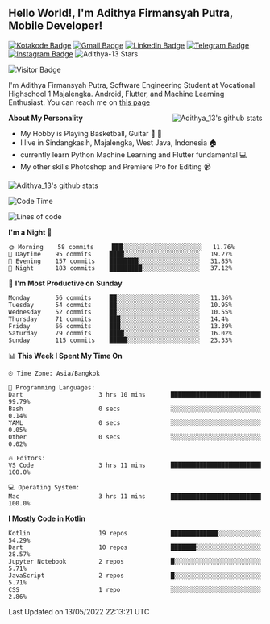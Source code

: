
## Hello World!, I'm Adithya Firmansyah Putra, Mobile Developer!

[![Kotakode Badge](https://img.shields.io/badge/-Kotakode-green?style=plastic&logo=Kotakode&link=https://kotakode.com/users/527/adithya-13)](https://kotakode.com/users/527/adithya-13)
[![Gmail Badge](https://img.shields.io/badge/-Gmail-white?style=plastic&logo=Gmail&link=mailto:aditputrafirmansyah@gmail.com)](mailto:aditputrafirmansyah@gmail.com)
[![Linkedin Badge](https://img.shields.io/badge/-LinkedIn-blue?style=plastic&logo=Linkedin&link=https://www.linkedin.com/in/aditputrafirmansyah/)](https://www.linkedin.com/in/aditputrafirmansyah/) 
[![Telegram Badge](https://img.shields.io/badge/-Telegram-blue?style=plastic&logo=telegram&link=https://t.me/Adithya_13)](https://t.me/Adithya_13) 
[![Instagram Badge](https://img.shields.io/badge/-Instagram-white?style=plastic&logo=instagram&link=https://www.instagram.com/adithya_firmansyahputra/)](https://www.instagram.com/adithya_firmansyahputra/)
![Adithya-13 Stars](https://img.shields.io/github/stars/Adithya-13?affiliations=OWNER&style=social)

![Visitor Badge](https://visitor-badge.laobi.icu/badge?page_id=Adithya-13.Adithya-13)

I'm Adithya Firmansyah Putra, Software Engineering Student at Vocational Highschool 1 Majalengka. Android, Flutter, and Machine Learning Enthusiast. You can reach me on [this page](https://msha.ke/adithya_13/)

<img align="right" alt="Adithya_13's github stats" src="https://github-readme-stats.vercel.app/api/top-langs/?username=Adithya-13&theme=radical&show_icons=true&hide_border=true&line_height=24"/>

**About My Personality**

- My Hobby is Playing Basketball, Guitar :basketball: :guitar: 
- I live in Sindangkasih, Majalengka, West Java, Indonesia :house:
- currently learn Python Machine Learning and Flutter fundamental :computer:
- My other skills Photoshop and Premiere Pro for Editing :video_camera:

<img alt="Adithya_13's github stats" src="https://github-readme-stats.vercel.app/api?username=Adithya-13&count_private=true&show_icons=true&hide_border=true&include_all_commits=true&line_height=24&theme=radical"/>

<!--START_SECTION:waka-->
![Code Time](http://img.shields.io/badge/Code%20Time-0%20secs-blue)

![Lines of code](https://img.shields.io/badge/From%20Hello%20World%20I%27ve%20Written-1%20Million%20lines%20of%20code-blue)

**I'm a Night 🦉** 

```text
🌞 Morning    58 commits     ███░░░░░░░░░░░░░░░░░░░░░░   11.76% 
🌆 Daytime    95 commits     ████░░░░░░░░░░░░░░░░░░░░░   19.27% 
🌃 Evening    157 commits    ████████░░░░░░░░░░░░░░░░░   31.85% 
🌙 Night      183 commits    █████████░░░░░░░░░░░░░░░░   37.12%

```
📅 **I'm Most Productive on Sunday** 

```text
Monday       56 commits     ██░░░░░░░░░░░░░░░░░░░░░░░   11.36% 
Tuesday      54 commits     ██░░░░░░░░░░░░░░░░░░░░░░░   10.95% 
Wednesday    52 commits     ██░░░░░░░░░░░░░░░░░░░░░░░   10.55% 
Thursday     71 commits     ███░░░░░░░░░░░░░░░░░░░░░░   14.4% 
Friday       66 commits     ███░░░░░░░░░░░░░░░░░░░░░░   13.39% 
Saturday     79 commits     ████░░░░░░░░░░░░░░░░░░░░░   16.02% 
Sunday       115 commits    █████░░░░░░░░░░░░░░░░░░░░   23.33%

```


📊 **This Week I Spent My Time On** 

```text
⌚︎ Time Zone: Asia/Bangkok

💬 Programming Languages: 
Dart                     3 hrs 10 mins       █████████████████████████   99.79% 
Bash                     0 secs              ░░░░░░░░░░░░░░░░░░░░░░░░░   0.14% 
YAML                     0 secs              ░░░░░░░░░░░░░░░░░░░░░░░░░   0.05% 
Other                    0 secs              ░░░░░░░░░░░░░░░░░░░░░░░░░   0.02%

🔥 Editors: 
VS Code                  3 hrs 11 mins       █████████████████████████   100.0%

💻 Operating System: 
Mac                      3 hrs 11 mins       █████████████████████████   100.0%

```

**I Mostly Code in Kotlin** 

```text
Kotlin                   19 repos            █████████████░░░░░░░░░░░░   54.29% 
Dart                     10 repos            ███████░░░░░░░░░░░░░░░░░░   28.57% 
Jupyter Notebook         2 repos             █░░░░░░░░░░░░░░░░░░░░░░░░   5.71% 
JavaScript               2 repos             █░░░░░░░░░░░░░░░░░░░░░░░░   5.71% 
CSS                      1 repo              ░░░░░░░░░░░░░░░░░░░░░░░░░   2.86%

```



 Last Updated on 13/05/2022 22:13:21 UTC
<!--END_SECTION:waka-->
